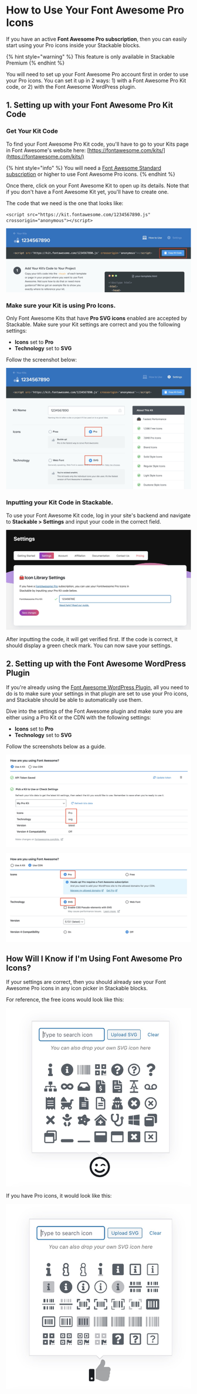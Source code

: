 # How to Use Your Font Awesome Pro Icons

If you have an active **Font Awesome Pro subscription**, then you can easily start using your Pro icons inside your Stackable blocks.

{% hint style="warning" %}
This feature is only available in Stackable Premium
{% endhint %}

You will need to set up your Font Awesome Pro account first in order to use your Pro icons. You can set it up in 2 ways: 1\) with a Font Awesome Pro Kit code, or 2\) with the Font Awesome WordPress plugin.

## 1. Setting up with your Font Awesome Pro Kit Code

### Get Your Kit Code

To find your Font Awesome Pro Kit code, you'll have to go to your Kits page in Font Awesome's website here: [https://fontawesome.com/kits/](https://fontawesome.com/kits/)

{% hint style="info" %}
You will need a [Font Awesome Standard subscription](https://fontawesome.com/plans) or higher to use Font Awesome Pro icons.
{% endhint %}

Once there, click on your Font Awesome Kit to open up its details. Note that if you don't have a Font Awesome Kit yet, you'll have to create one.

The code that we need is the one that looks like:

```text
<script src="https://kit.fontawesome.com/1234567890.js" crossorigin="anonymous"></script>
```

![Click on the Copy Kit Code button to copy the entire code quickly.](../../.gitbook/assets/screen-shot-2020-07-09-at-11.30.26-pm-copy.jpg)

### Make sure your Kit is using Pro Icons.

Only Font Awesome Kits that have **Pro SVG icons** enabled are accepted by Stackable. Make sure your Kit settings are correct and you the following settings:

* **Icons** set to **Pro**
* **Technology** set to **SVG**

Follow the screenshot below:

![Make sure you&apos;re using these settings](../../.gitbook/assets/screen-shot-2020-07-09-at-11.31.11-pm.jpg)

### Inputting your Kit Code in Stackable.

To use your Font Awesome Kit code, log in your site's backend and navigate to **Stackable &gt; Settings** and input your code in the correct field.

![Enter you Font Awesome Pro Kit code here](../../.gitbook/assets/screen-shot-2020-07-09-at-11.44.53-pm.jpg)

After inputting the code, it will get verified first. If the code is correct, it should display a green check mark. You can now save your settings.

## 2. Setting up with the Font Awesome WordPress Plugin

If you're already using the [Font Awesome WordPress Plugin](https://wordpress.org/plugins/font-awesome/), all you need to do is to make sure your settings in that plugin are set to use your Pro icons, and Stackable should be able to automatically use them.

Dive into the settings of the Font Awesome plugin and make sure you are either using a Pro Kit or the CDN with the following settings:

* **Icons** set to **Pro**
* **Technology** set to **SVG**

Follow the screenshots below as a guide.

![Font Awesome plugin set up to use a Pro Kit](../../.gitbook/assets/screen-shot-2020-07-10-at-10.25.08-am.jpg)

![Font Awesome plugin set up to use a Pro Kit](../../.gitbook/assets/screen-shot-2020-07-10-at-10.25.18-am.jpg)

## How Will I Know if I'm Using Font Awesome Pro Icons?

If your settings are correct, then you should already see your Font Awesome Pro icons in any icon picker in Stackable blocks.

For reference, the free icons would look like this:

![An icon picker showing free icons](../../.gitbook/assets/screen-shot-2020-07-10-at-10.42.12-am.jpg)

If you have Pro icons, it would look like this:

![An icon picker showing Pro icons \(this has more icon variants\)](../../.gitbook/assets/screen-shot-2020-07-10-at-10.39.24-am.jpg)

